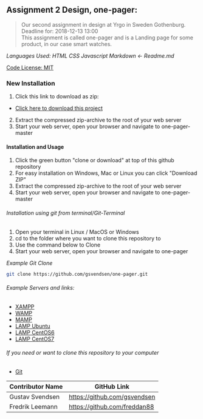 ## Assignment 2 Design, one-pager:

> Our second assignment in design at Yrgo in Sweden Gothenburg. Deadline for: 2018-12-13 13:00 <br/>
This assignment is called one-pager and is a Landing page for some product, in our case smart watches.

_Languages Used:_
_HTML CSS Javascript Markdown <- Readme.md_

[Code License: MIT](https://choosealicense.com/licenses/mit/)

### New Installation
1. Click this link to download as zip:
*  [Click here to download this project](one-pager.zip)
2. Extract the compressed zip-archive to the root of your web server
3. Start your web server, open your browser and navigate to one-pager-master

#### Installation and Usage

1. Click the green button "clone or download" at top of this github repository 
2. For easy installation on Windows, Mac or Linux you can click "Download ZIP"
3. Extract the compressed zip-archive to the root of your web server
4. Start your web server, open your browser and navigate to one-pager-master

###### Installation using git from terminal/Git-Terminal

1. Open your terminal in Linux / MacOS or Windows
2. cd to the folder where you want to clone this repository to
3. Use the command below to Clone
4. Start your web server, open your browser and navigate to one-pager

*Example Git Clone*
```bash
git clone https://github.com/gsvendsen/one-pager.git
```

###### Example Servers and links:
- [XAMPP](https://www.apachefriends.org/index.html "Download XAMPP for Windows Linux Mac") 
- [WAMP](https://bitnami.com/stack/wamp/installer "Download WAMP for Windows Mac Linux")
- [MAMP](https://www.mamp.info/en/downloads "Download MAMP for Mac Windows")
- [LAMP Ubuntu](https://www.digitalocean.com/community/tutorials/how-to-install-linux-apache-mysql-php-lamp-stack-ubuntu-18-04 "Install LAMP on Ubuntu Linux")
- [LAMP CentOS6](https://www.digitalocean.com/community/tutorials/how-to-install-linux-apache-mysql-php-lamp-stack-on-centos-6 "Install LAMP on CentOS6 Linux")
- [LAMP CentOS7](https://www.digitalocean.com/community/tutorials/how-to-install-linux-apache-mysql-php-lamp-stack-on-centos-7 "Install LAMP on CentOS7 Linux")

###### If you need or want to clone this repository to your computer
- [Git](https://git-scm.com/downloads "Git downloads Mac Windows Linux/Unix") 

|Contributor Name|GitHub Link
|-|-|
|Gustav Svendsen|https://github.com/gsvendsen
|Fredrik Leemann|https://github.com/freddan88
